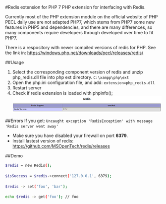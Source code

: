 #Redis extension for PHP 7
PHP extension for interfacing with Redis.

Currently most of the PHP extension module on the official website of PHP PECL daily use are not adapted PHP7, which stems from PHP7 some new features in PHP5 and dependencies, and there are many differences, so many components require developers through developed over time to fit PHP7.

There is a respository with newer compiled versions of redis for PHP.
See the link in:
https://windows.php.net/downloads/pecl/releases/redis/

##Usage

1. Select the corresponding component version of redis and unzip php_redis.dll file into php ext directory. `C:\xampp\php\ext`
2. Open the php.ini configuration file, and add: `extension=php_redis.dll`
3. Restart server
4. Check if redis extension is loaded with phpinfo();
![](phpinfo.png "Redis Loaded")

##Errors
 If you get: `Uncaught exception 'RedisException' with message 'Redis server went away'`
- Make sure you have disabled your firewall on port **6379**.
- Install lastest version of redis: https://github.com/MSOpenTech/redis/releases

##Demo
```bash
$redis = new Redis();

$isSuccess = $redis->connect('127.0.0.1', 6379);

$redis -> set('foo', 'bar');

echo $redis -> get('foo'); // foo
```
